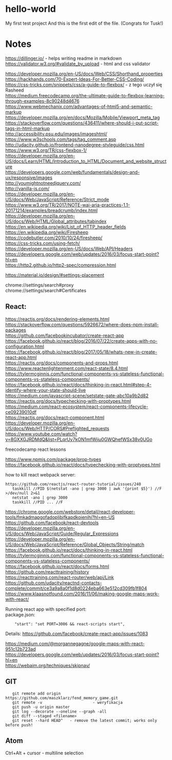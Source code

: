 # hello-world
My first test project
And this is the first edit of the file. (Congrats for Tusk!)


# Notes

https://dillinger.io/ - helps writing readme in markdown  
https://validator.w3.org/#validate_by_upload - html and css validator  
  
  
  
https://developer.mozilla.org/en-US/docs/Web/CSS/Shorthand_properties  
https://hackhands.com/70-Expert-Ideas-For-Better-CSS-Coding/  
https://css-tricks.com/snippets/css/a-guide-to-flexbox/      - z tego uczył się Rasheed  
https://medium.freecodecamp.org/the-ultimate-guide-to-flexbox-learning-through-examples-8c90248d4676  
https://www.webmechanix.com/advantages-of-html5-and-semantic-markup  
https://developer.mozilla.org/en/docs/Mozilla/Mobile/Viewport_meta_tag  
https://stackoverflow.com/questions/436411/where-should-i-put-script-tags-in-html-markup  
http://accessibility.psu.edu/images/imageshtml/  
https://www.w3schools.com/tags/tag_comment.asp  
http://udacity.github.io/frontend-nanodegree-styleguide/css.html  
https://www.w3.org/TR/css-flexbox-1/  
https://developer.mozilla.org/en-US/docs/Learn/HTML/Introduction_to_HTML/Document_and_website_structure  
https://developers.google.com/web/fundamentals/design-and-ux/responsive/images  
http://youmightnotneedjquery.com/  
http://vanilla-js.com/  
https://developer.mozilla.org/en-US/docs/Web/JavaScript/Reference/Strict_mode  
https://www.w3.org/TR/2017/NOTE-wai-aria-practices-1.1-20171214/examples/breadcrumb/index.html  
https://developer.mozilla.org/en-US/docs/Web/HTML/Global_attributes/tabindex  
https://en.wikipedia.org/wiki/List_of_HTTP_header_fields  
https://en.wikipedia.org/wiki/Firesheep  
https://codebutler.com/2010/10/24/firesheep/  
https://css-tricks.com/using-fetch/  
https://developer.mozilla.org/en-US/docs/Web/API/Headers  
https://developers.google.com/web/updates/2016/03/focus-start-point?hl=en  
https://http2.github.io/http2-spec/compression.html  
  
https://material.io/design/#settings-placement  
  
chrome://settings/search#proxy  
chrome://settings/search#Certificates  
  
## React:  
https://reactjs.org/docs/rendering-elements.html  
https://stackoverflow.com/questions/5926672/where-does-npm-install-packages  
https://github.com/facebookincubator/create-react-app  
https://facebook.github.io/react/blog/2016/07/22/create-apps-with-no-configuration.html  
https://facebook.github.io/react/blog/2017/05/18/whats-new-in-create-react-app.html  
https://reactjs.org/docs/components-and-props.html  
https://www.reactenlightenment.com/react-state/8.4.html  
https://tylermcginnis.com/functional-components-vs-stateless-functional-components-vs-stateless-components/  
https://facebook.github.io/react/docs/thinking-in-react.html#step-4-identify-where-your-state-should-live  
https://medium.com/javascript-scene/setstate-gate-abc10a9b2d82  
https://reactjs.org/docs/typechecking-with-proptypes.html  
https://medium.com/react-ecosystem/react-components-lifecycle-ce09239010df  
https://reactjs.org/docs/react-component.html  
https://developer.mozilla.org/en-US/docs/Web/HTTP/CORS#Preflighted_requests  
https://www.youtube.com/watch?v=8GXXGJRDMdQ&list=PLqrUy7kON1mfWjiu0GWQhefWSx38v0UGo  
  
freecodecamp react lessons  


https://www.npmjs.com/package/prop-types  
https://facebook.github.io/react/docs/typechecking-with-proptypes.html  


how to kill react webpack server:  
```
https://github.com/reactjs/react-router-tutorial/issues/240
   taskkill //PID $(netstat -ano | grep 3000 | awk '{print $5}') //F >/dev/null 2>&1
   netstat -ano | grep 3000 
   taskkill //PID ... //F
```

https://chrome.google.com/webstore/detail/react-developer-tools/fmkadmapgofadopljbjfkapdkoienihi?hl=en-US  
https://github.com/facebook/react-devtools  
https://developer.mozilla.org/en-US/docs/Web/JavaScript/Guide/Regular_Expressions  
https://developer.mozilla.org/en-US/docs/Web/JavaScript/Reference/Global_Objects/String/match  
https://facebook.github.io/react/docs/thinking-in-react.html  
https://tylermcginnis.com/functional-components-vs-stateless-functional-components-vs-stateless-components/  
https://facebook.github.io/react/docs/forms.html  
https://github.com/reacttraining/history  
https://reacttraining.com/react-router/web/api/Link  
https://github.com/udacity/reactnd-contacts-complete/commit/ce3a9a8a0f1d8d0224eba663e512cd309fb1f804  
https://www.klaasnotfound.com/2016/11/06/making-google-maps-work-with-react/  

Running react app with specified port:  
package.json:
```
    "start": "set PORT=3006 && react-scripts start",
```
Details: https://github.com/facebook/create-react-app/issues/1083  
  
https://medium.com/@morgannegagne/google-maps-with-react-951c12b723ad  
https://developers.google.com/web/updates/2016/03/focus-start-point?hl=en  
https://webaim.org/techniques/skipnav/  




## GIT
```
   git remote add origin https://github.com/maszklarz/fend_memory_game.git
   git remote -v                      - weryfikacja
   git push -u origin master
   git log --decorate --oneline --graph -all
   git diff --staged <filename>
   git reset --hard HEAD^   - remove the latest commit; works only before push!
```
   

## Atom
   Ctrl+Alt + cursor - multiline selection

